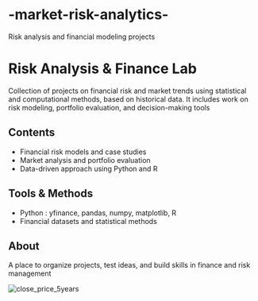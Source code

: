 # -market-risk-analytics-
Risk analysis and financial modeling projects

# Risk Analysis & Finance Lab  

Collection of projects on financial risk and market trends using statistical and computational methods, based on historical data. It includes work on risk modeling, portfolio evaluation, and decision-making tools

## Contents  
- Financial risk models and case studies  
- Market analysis and portfolio evaluation  
- Data-driven approach using Python and R  

## Tools & Methods 
- Python : yfinance, pandas, numpy, matplotlib, R  
- Financial datasets and statistical methods  

## About  
A place to organize projects, test ideas, and build skills in finance and risk management



![close_price_5years](https://github.com/user-attachments/assets/cc592c26-34c5-4153-b10e-31e5d6138ed2)


